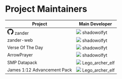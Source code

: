 # Project Maintainers

Project                                                                                                                                                             | Main Developer
------------------------------------------------------------------------------------------------------------------------------------------------------------------- | --------------------
[<img src="https://github.com/crafting-for-christ/Documentation/blob/master/assets/img/github.png?raw=true" height="20px">](https://github.com/crafting-for-christ/zander) zander | ![](https://crafatar.com/avatars/0af038412894434ca4be965b317244e8?size=20&overlay) shadowolfyt
zander-web                  | ![](https://crafatar.com/avatars/0af038412894434ca4be965b317244e8?size=20&overlay) shadowolfyt
Verse Of The Day            | ![](https://crafatar.com/avatars/0af038412894434ca4be965b317244e8?size=20&overlay) shadowolfyt
ArrowPrayer                 | ![](https://crafatar.com/avatars/0af038412894434ca4be965b317244e8?size=20&overlay) shadowolfyt
SMP Datapack                | ![](https://crafatar.com/avatars/2a881594693543c99c39ec31374d46fe?size=20&overlay) Lego_archer_elf
James 1:12 Advancement Pack | ![](https://crafatar.com/avatars/2a881594693543c99c39ec31374d46fe?size=20&overlay) Lego_archer_elf
